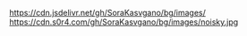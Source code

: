 https://cdn.jsdelivr.net/gh/SoraKasvgano/bg/images/
https://cdn.s0r4.com/gh/SoraKasvgano/bg/images/noisky.jpg
